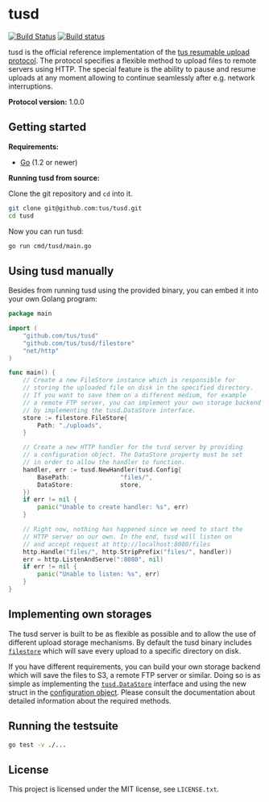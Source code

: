 # tusd

[![Build Status](https://travis-ci.org/tus/tusd.svg?branch=master)](https://travis-ci.org/tus/tusd)
[![Build status](https://ci.appveyor.com/api/projects/status/2y6fa4nyknoxmyc8?svg=true)](https://ci.appveyor.com/project/Acconut/tusd)

tusd is the official reference implementation of the [tus resumable upload
protocol](http://www.tus.io/protocols/resumable-upload.html). The protocol
specifies a flexible method to upload files to remote servers using HTTP.
The special feature is the ability to pause and resume uploads at any
moment allowing to continue seamlessly after e.g. network interruptions.

**Protocol version:** 1.0.0

## Getting started

**Requirements:**

* [Go](http://golang.org/doc/install) (1.2 or newer)

**Running tusd from source:**

Clone the git repository and `cd` into it.

```bash
git clone git@github.com:tus/tusd.git
cd tusd
```

Now you can run tusd:

```bash
go run cmd/tusd/main.go
```

## Using tusd manually

Besides from running tusd using the provided binary, you can embed it into
your own Golang program:

```go
package main

import (
	"github.com/tus/tusd"
	"github.com/tus/tusd/filestore"
	"net/http"
)

func main() {
	// Create a new FileStore instance which is responsible for
	// storing the uploaded file on disk in the specified directory.
	// If you want to save them on a different medium, for example
	// a remote FTP server, you can implement your own storage backend
	// by implementing the tusd.DataStore interface.
	store := filestore.FileStore{
		Path: "./uploads",
	}

	// Create a new HTTP handler for the tusd server by providing
	// a configuration object. The DataStore property must be set
	// in order to allow the handler to function.
	handler, err := tusd.NewHandler(tusd.Config{
		BasePath:              "files/",
		DataStore:             store,
	})
	if err != nil {
		panic("Unable to create handler: %s", err)
	}

	// Right now, nothing has happened since we need to start the
	// HTTP server on our own. In the end, tusd will listen on
	// and accept request at http://localhost:8080/files
	http.Handle("files/", http.StripPrefix("files/", handler))
	err = http.ListenAndServe(":8080", nil)
	if err != nil {
		panic("Unable to listen: %s", err)
	}
}
```

## Implementing own storages

The tusd server is built to be as flexible as possible and to allow the use
of different upload storage mechanisms. By default the tusd binary includes
[`filestore`](https://godoc.org/github.com/tus/tusd/filestore) which will save every upload
to a specific directory on disk.

If you have different requirements, you can build your own storage backend
which will save the files to S3, a remote FTP server or similar. Doing so
is as simple as implementing the [`tusd.DataStore`](https://godoc.org/github.com/tus/tusd/#DataStore)
interface and using the new struct in the [configuration object](https://godoc.org/github.com/tus/tusd/#Config).
Please consult the documentation about detailed information about the
required methods.

## Running the testsuite

```bash
go test -v ./...
```

## License

This project is licensed under the MIT license, see `LICENSE.txt`.

